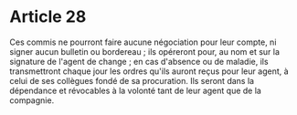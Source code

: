 # Article 28

Ces commis ne pourront faire aucune négociation pour leur compte, ni signer aucun bulletin ou bordereau ; ils opéreront pour, au nom et sur la signature de l'agent de change ; en cas d'absence ou de maladie, ils transmettront chaque jour les ordres qu'ils auront reçus pour leur agent, à celui de ses collègues fondé de sa procuration. Ils seront dans la dépendance et révocables à la volonté tant de leur agent que de la compagnie.
